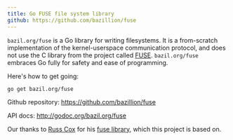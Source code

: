 ```yaml
---
title: Go FUSE file system library
github: https://github.com/bazillion/fuse
---
```


`bazil.org/fuse` is a Go library for writing filesystems. It is a
from-scratch implementation of the kernel-userspace communication
protocol, and does not use the C library from the project called
[FUSE](http://fuse.sourceforge.net/). `bazil.org/fuse` embraces Go
fully for safety and ease of programming.

Here's how to get going:

    go get bazil.org/fuse

Github repository: https://github.com/bazillion/fuse

API docs: http://godoc.org/bazil.org/fuse

Our thanks to [Russ Cox](http://swtch.com/~rsc/) for his [fuse
library](https://code.google.com/p/rsc/source/browse/#hg%2Ffuse), which
this project is based on.
